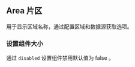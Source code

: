 <div class="demo-header">
<p class="overviewicon">
  <span class="wapi-business-area"/>
</p>

## Area 片区

<nova-uxlink widget-name="Area"></nova-uxlink>

用于显示区域名称，通过配置区域和数据源获取选项。
</div>

### 设置组件大小

通过 `disabled` 设置组件禁用默认值为 false 。

<nova-demo-view link="area/disabled"></nova-demo-view>

<br>
